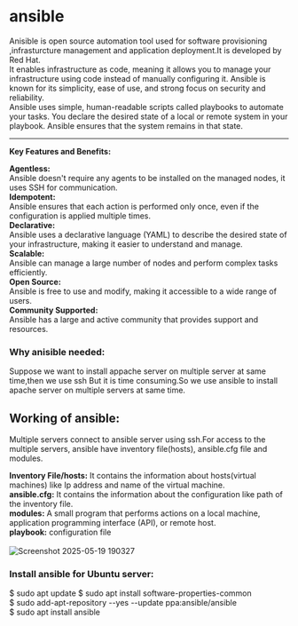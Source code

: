 # ansible
Anisible is open source automation tool used for software provisioning ,infrasturcture management and application deployment.It is developed by Red Hat.<br/>
It enables infrastructure as code, meaning it allows you to manage your infrastructure using code instead of manually configuring it. Ansible is known for its simplicity, ease of use, and strong focus on security and reliability.<br/> 
Ansible uses simple, human-readable scripts called playbooks to automate your tasks. You declare the desired state of a local or remote system in your playbook. Ansible ensures that the system remains in that state.<br/>

-----------------------------------------------------------------------------------------------------------------------------------------------------

**Key Features and Benefits:** <br/>

**Agentless:** <br/>
Ansible doesn't require any agents to be installed on the managed nodes, it uses SSH for communication.
<br/>
**Idempotent:** <br/>
Ansible ensures that each action is performed only once, even if the configuration is applied multiple times.
<br/>
**Declarative:** <br/>
Ansible uses a declarative language (YAML) to describe the desired state of your infrastructure, making it easier to understand and manage.
<br/>
**Scalable:** <br/>
Ansible can manage a large number of nodes and perform complex tasks efficiently. 
<br/>
**Open Source:** <br/>
Ansible is free to use and modify, making it accessible to a wide range of users. 
<br/>
**Community Supported:** <br/>
Ansible has a large and active community that provides support and resources. 
<br/>

<h3>Why anisible needed:</h3>
  Suppose we want to install appache server on multiple server at same time,then we use ssh But it is time consuming.So we use ansible to install apache server on multiple servers at 
  same time.

<h2>Working of ansible:</h2>
  Multiple servers connect to ansible server using ssh.For access to the multiple servers, ansible have inventory file(hosts), ansible.cfg file and modules.
  <br/>
  
  **Inventory File/hosts:**  It contains the information about hosts(virtual machines) like Ip address and name of the virtual machine.
  <br/>
  **ansible.cfg:** It contains the information about the configuration like path of the inventory file.
  <br/>
  **modules:** A small program that performs actions on a local machine, application programming interface (API), or remote host.
  <br/>
  **playbook:** configuration file 
  <br/>
  <br/>
  ![Screenshot 2025-05-19 190327](https://github.com/user-attachments/assets/5c287349-ecc3-4f69-acd7-b2b9d89ba396)

  <h3>Install ansible for Ubuntu server:</h3>
  $ sudo apt update
$ sudo apt install software-properties-common<br/>
$ sudo add-apt-repository --yes --update ppa:ansible/ansible<br/>
$ sudo apt install ansible<br/>
  
